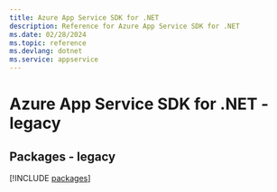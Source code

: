 ```yaml
---
title: Azure App Service SDK for .NET
description: Reference for Azure App Service SDK for .NET
ms.date: 02/28/2024
ms.topic: reference
ms.devlang: dotnet
ms.service: appservice
---
```

# Azure App Service SDK for .NET - legacy
## Packages - legacy
[!INCLUDE [packages](app-service-index.md)]